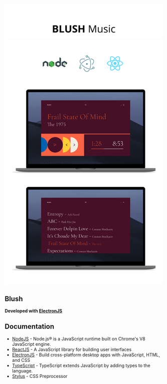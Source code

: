 ![Preview](md/__head.png "Preview")
![Preview](md/__preview.png "Preview")

## Blush

**Developed with [ElectronJS]** <br />

## Documentation

- [NodeJS] - Node.js® is a JavaScript runtime built on Chrome's V8 JavaScript engine.
- [ReactJS] - A JavaScript library for building user interfaces
- [ElectronJS] - Build cross-platform desktop apps with JavaScript, HTML, and CSS
- [TypeScript] - TypeScript extends JavaScript by adding types to the language.
- [Stylus] - CSS Preprocessor

[NodeJS]: <https://nodejs.org/en/>
[ReactJS]: <https://reactjs.org/>
[ElectronJS]: <https://www.electronjs.org/>
[TypeScript]: <https://www.typescriptlang.org/>
[Stylus]: <https://stylus-lang.com/>